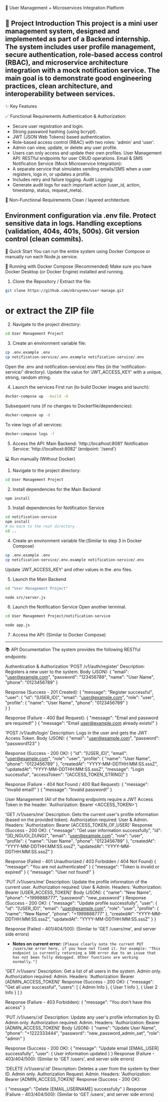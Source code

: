 📌 User Management + Microservices Integration Platform

📝 Project Introduction
This project is a mini user management system, designed and implemented as part of a Backend internship. The system includes user profile management, secure authentication, role-based access control (RBAC), and microservice architecture integration with a mock notification service.
The main goal is to demonstrate good engineering practices, clean architecture, and interoperability between services.
-----------------------------------------------------------------------------------------------------------------------
✨ Key Features

✅ Functional Requirements
Authentication & Authorization:
- Secure user registration and login.
- Strong password hashing (using bcrypt).
- JWT (JSON Web Tokens) based authentication.
- Role-based access control (RBAC) with two roles: 'admin' and 'user'.
- Admin can view, update, or delete any user profile.
- Users can only access and update their own profiles.
User Management API: RESTful endpoints for user CRUD operations.
Email & SMS Notification Service (Mock Microservice Integration):
- A separate service that simulates sending emails/SMS when a user registers, logs in, or updates a profile.
- Includes retry and failure logging.
Audit Logging:
- Generate audit logs for each important action (user_id, action, timestamp, status, request_meta).

🧱 Non-Functional Requirements
Clean / layered architecture.

Environment configuration via .env file.
Protect sensitive data in logs.
Handling exceptions (validation, 404s, 401s, 500s).
Git version control (clean commits).
-----------------------------------------------------------------------------------------------------------------------
🚀 Quick Start
You can run the entire system using Docker Compose or manually run each Node.js service.

🐳 Running with Docker Compose (Recommended)
Make sure you have Docker Desktop (or Docker Engine) installed and running.
1. Clone the Repository / Extract the file:
```bash
git clone https://github.com/nbruynee/user-manage.git
```
# or extract the ZIP file

2. Navigate to the project directory:
```bash
cd User Management Project
```

3. Create an environment variable file:
```bash
cp .env.example .env
cp notification-service/.env.example notification-service/.env
```
Open the .env and notification-service/.env files (in the 'notification-service/' directory).
Update the value for 'JWT_ACCESS_KEY' with a unique, strong, random string.

4. Launch the services
First run (to build Docker images and launch):
```bash
docker-compose up --build -d
``` 
Subsequent runs (if no changes to Dockerfile/dependencies):
```bash
docker-compose up -d
```
To view logs of all services:
```bash
docker-compose logs -f
```

5. Access the API:
Main Backend: 'http://localhost:8081'
Notification Service: 'http://localhost:8082' (endpoint: '/send')

💻 Run manually (Without Docker)
1. Navigate to the project directory:
```bash
cd User Management Project
```

2. Install dependencies for the Main Backend
```bash
npm install
```

3. Install dependencies for Notification Service
```bash
cd notification-service
npm install
# Go back to the root directory
cd ..
```

4. Create an environment variable file:(Similar to step 3 in Docker Compose)
```bash
cp .env.example .env
cp notification-service/.env.example notification-service/.env
```
Update 'JWT_ACCESS_KEY' and other values in the .env files.

5. Launch the Main Backend
```bash
cd "User Management Project"

node src/server.js
```

6. Launch the Notification Service
Open another terminal.
```bash
cd User Management Project/notification-service

node app.js
```
7. Access the API:
(Similar to Docker Compose)
-----------------------------------------------------------------------------------------------------------------------
📚 API Documentation
The system provides the following RESTful endpoints:

Authentication & Authorization
'POST /v1/auth/register'
Description: Registers a new user to the system.
Body (JSON): 
{ 
    "email": "user@example.com", 
    "password": "123456789", 
    "name": "User Name", 
    "phone": "0123456789" 
}

Response (Success - 201 Created): 
{ 
    "message": "Register successful", 
    "user": 
        { 
            "id": "[USER_ID]", 
            "email": "user@example.com", 
            "role": "user", 
            "profile": { 
                "name": "User Name", 
                "phone": "0123456789" 
            }     
        } 
}

Response (Failure - 400 Bad Request): 
{ "message": "Email and password are required!" } 
{ "message": "Email user@example.com already exists!" }

'POST /v1/auth/login'
Description: Logs in the user and gets the JWT Access Token.
Body (JSON): 
{ 
    "email": "user@example.com", 
    "password": "password123" 
}

Response (Success - 200 OK): 
{ 
    "id": "[USER_ID]", 
    "email": "user@example.com", 
    "role": "user", 
    "profile": { 
        "name": "User Name", 
        "phone": "0123456789" 
    }, 
    "createdAt": "YYYY-MM-DDTHH:MM:SS.sssZ", 
    "updatedAt": "YYYY-MM-DDTHH:MM:SS.sssZ", 
    "message": "Login successful", 
    "accessToken": "[ACCESS_TOKEN_STRING]" 
}

Response (Failure - 404 Not Found / 400 Bad Request): 
{ "message": "Invalid email!" } 
{ "message": "Invalid password!" }

User Management
(All of the following endpoints require a JWT Access Token in the header: 'Authorization: Bearer <ACCESS_TOKEN>')

'GET /v1/users/me'
Description: Gets the current user's profile information (based on the provided token).
Authorization required: User & Admin.
Headers: 'Authorization: Bearer [ACCESS_TOKEN_OF_USER]'
Response (Success - 200 OK): 
{ 
    "message": "Get user information successfully", 
    "id": "[ID_NGUOI_DUNG]", 
    "email": "user@example.com", 
    "role": "user", 
    "profile": { 
        "name": "User Name", 
        "phone": "0123456789" 
    }, 
    "createdAt": "YYYY-MM-DDTHH:MM:SS.sssZ", 
    "updatedAt": "YYYY-MM-DDTHH:MM:SS.sssZ" 
}

Response (Failed - 401 Unauthorized / 403 Forbidden / 404 Not Found) 
{ "message": "You are not authenticated" }
{ "message": "Token is invalid or expired" }
{ "message": "User not found!" }

'PUT /v1/users/me'
Description: Update the profile information of the current user.
Authorization required: User & Admin.
Headers: 'Authorization: Bearer [USER_ACCESS_TOKEN]'
Body (JSON):
{
    "name": "New Name",
    "phone": "+1999888777",
    "password": "new_password"
}
Response (Success - 200 OK):
{
    "message": "Update profile successfully",
    "user": {
        "id": "[USER_ID]",
        "email": "user@example.com",
        "role": "user",
        "profile": {
            "name": "New Name",
            "phone": "+1999888777"
        },
        "createdAt": "YYYY-MM-DDTHH:MM:SS.sssZ",
        "updatedAt": "YYYY-MM-DDTHH:MM:SS.sssZ"
    }
}

Response (Failed - 401/404/500): (Similar to 'GET /users/me', and server side errors)
* **Notes on current error:** `[Please clearly note the current PUT /users/me error here, if you have not fixed it. For example: "This endpoint is currently returning a 500 error due to an issue that has not been fully debugged. Other functions are working normally."]`

'GET /v1/users'
Description: Get a list of all users in the system. Admin only.
Authorization required: Admin.
Headers: 'Authorization: Bearer [ADMIN_ACCESS_TOKEN]'
Response (Success - 200 OK):
{
    "message": "Get all user successful",
    "users": [
        { Admin Info },
        { User 1 Info },
        { User 2 Info }
    ]
}

Response (Failure - 403 Forbidden):
{ "message": "You don't have this access" }

'PUT /v1/users/:id'
Description: Update any user's profile information by ID. Admin only.
Authorization required: Admin.
Headers: 'Authorization: Bearer [ADMIN_ACCESS_TOKEN]'
Body (JSON):
{
    "name": "Update User Name",
    "phone": "+1222333444",
    "password": "new_password_admin_set",
    "role": "admin"
}

Response (Success - 200 OK):
{
    "message": "Update email [EMAIL_USER] successfully",
    "user": { User information updated }
}
Response (Failure - 403/404/500): (Similar to 'GET /users', and server side errors)

'DELETE /v1/users/:id'
Description: Deletes a user from the system by their ID. Admin only.
Authorization Request: Admin.
Headers: 'Authorization: Bearer [ADMIN_ACCESS_TOKEN]'
Response (Success - 200 OK):

{ "message": "Delete [EMAIL_USERNAME] successfully" }
Response (Failure - 403/404/500): (Similar to 'GET /users', and server side errors)